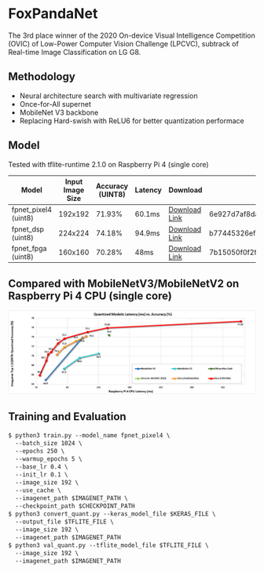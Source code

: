 # FoxPandaNet

The 3rd place winner of the 2020 On-device Visual Intelligence Competition (OVIC) of Low-Power Computer Vision Challenge (LPCVC), subtrack of Real-time Image Classification on LG G8.

## Methodology

+ Neural architecture search with multivariate regression
+ Once-for-All supernet
+ MobileNet V3 backbone
+ Replacing Hard-swish with ReLU6 for better quantization performace

## Model

Tested with tflite-runtime 2.1.0 on Raspberry Pi 4 (single core)

|Model|Input Image Size|Accuracy (UINT8)|Latency|Download|SHA256 Checksum|
| - | - | - | - | - | - |
|fpnet_pixel4 (uint8)|192x192|71.93%|60.1ms|[Download Link](https://drive.google.com/file/d/1zToDUmViDMmAAziz4ozAna-1uF7ZJ4-y/view?usp=sharing)|6e927d7af8da1eb9297017ebe92a67632ce73f612ff32cbfa3917f88d761a5f9|
|fpnet_dsp (uint8)|224x224|74.18%|94.9ms|[Download Link](https://drive.google.com/file/d/1HebGFcB60mm0VM8P2KwH9FlVerIf0nda/view?usp=sharing)|b77445326ef3f64fc8d3236b213e121aba5004dee4449deceb13f246477add4e|
|fpnet_fpga (uint8)|160x160|70.28%|48ms|[Download Link](https://drive.google.com/file/d/1WNbI244hUU3vSmXlMAiXK0Do_PU3wLva/view?usp=sharing)|7b15050f0f2f723b13cfc001026a36133f78103049c94ae8fe023807e355fc20|


## Compared with MobileNetV3/MobileNetV2 on Raspberry Pi 4 CPU (single core)

![](https://raw.githubusercontent.com/great8nctu/lpcvc20/master/figures/rpi4_cpu_compare_20210201.png)

## Training and Evaluation

```
$ python3 train.py --model_name fpnet_pixel4 \
  --batch_size 1024 \
  --epochs 250 \
  --warmup_epochs 5 \
  --base_lr 0.4 \
  --init_lr 0.1 \
  --image_size 192 \
  --use_cache \
  --imagenet_path $IMAGENET_PATH \
  --checkpoint_path $CHECKPOINT_PATH
$ python3 convert_quant.py --keras_model_file $KERAS_FILE \
  --output_file $TFLITE_FILE \
  --image_size 192 \
  --imagenet_path $IMAGENET_PATH
$ python3 val_quant.py --tflite_model_file $TFLITE_FILE \
  --image_size 192 \
  --imagenet_path $IMAGENET_PATH
```
